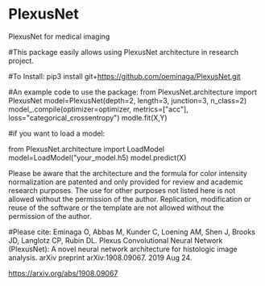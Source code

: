 # PlexusNet
PlexusNet for medical imaging

#This package easily allows using PlexusNet architecture in research project.

#To Install: pip3 install git+https://github.com/oeminaga/PlexusNet.git

#An example code to use the package: from PlexusNet.architecture import PlexusNet model=PlexusNet(depth=2, length=3, junction=3, n_class=2) model_.compile(optimizer=optimizer, metrics=["acc"], loss="categorical_crossentropy") modle.fit(X,Y)

#if you want to load a model:

from PlexusNet.architecture import LoadModel model=LoadModel("your_model.h5) model.predict(X)

Please be aware that the architecture and the formula for color intensity normalization are patented and only provided for review and academic research purposes. The use for other purposes not listed here is not allowed without the permission of the author. Replication, modification or reuse of the software or the template are not allowed without the permission of the author.

#Please cite: Eminaga O, Abbas M, Kunder C, Loening AM, Shen J, Brooks JD, Langlotz CP, Rubin DL. Plexus Convolutional Neural Network (PlexusNet): A novel neural network architecture for histologic image analysis. arXiv preprint arXiv:1908.09067. 2019 Aug 24.

https://arxiv.org/abs/1908.09067
